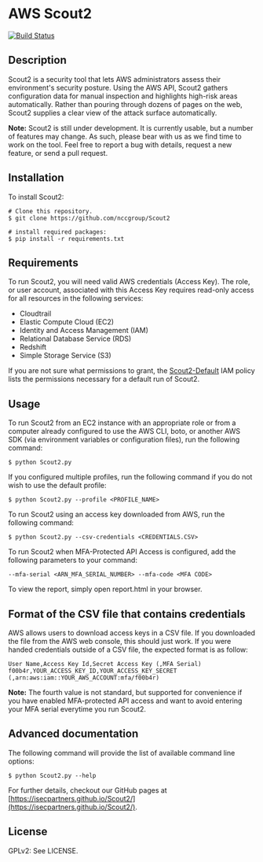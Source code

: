 AWS Scout2
==========

[![Build Status](https://travis-ci.org/nccgroup/Scout2.svg?branch=master)](https://travis-ci.org/nccgroup/Scout2)

## Description

Scout2 is a security tool that lets AWS administrators assess their environment's
security posture. Using the AWS API, Scout2 gathers configuration data for
manual inspection and highlights high-risk areas automatically. Rather than
pouring through dozens of pages on the web, Scout2 supplies a clear view of the
attack surface automatically.

**Note:** Scout2 is still under development. It is currently usable, but a
number of features may change. As such, please bear with us as we find time to
work on the tool. Feel free to report a bug with details, request a new feature,
or send a pull request.

## Installation

To install Scout2:

	# Clone this repository.
	$ git clone https://github.com/nccgroup/Scout2

	# install required packages:
	$ pip install -r requirements.txt

## Requirements

To run Scout2, you will need valid AWS credentials (Access Key). The role, or
user account, associated with this Access Key requires read-only access for all
resources in the following services:

* Cloudtrail
* Elastic Compute Cloud (EC2)
* Identity and Access Management (IAM)
* Relational Database Service (RDS)
* Redshift
* Simple Storage Service (S3)

If you are not sure what permissions to grant, the
[Scout2-Default](https://github.com/nccgroup/AWS-recipes/blob/master/IAM-Policies/Scout2-Default.json)
IAM policy lists the permissions necessary for a default run of Scout2.

## Usage

To run Scout2 from  an EC2 instance with an appropriate role or from a computer
already configured to use the AWS CLI, boto, or another AWS SDK (via
environment variables or configuration files), run the following command:

    $ python Scout2.py

If you configured multiple profiles, run the following command if you do not
wish to use the default profile:

    $ python Scout2.py --profile <PROFILE_NAME>

To run Scout2 using an access key downloaded from AWS, run the following command:

    $ python Scout2.py --csv-credentials <CREDENTIALS.CSV>

To run Scout2 when MFA-Protected API Access is configured, add the following
parameters to your command:

    --mfa-serial <ARN_MFA_SERIAL_NUMBER> --mfa-code <MFA CODE>

To view the report, simply open report.html in your browser.

## Format of the CSV file that contains credentials

AWS allows users to download access keys in a CSV file. If you downloaded the
file from the AWS web console, this should just work. If you were handed
credentials outside of a CSV file, the expected format is as follow:

    User Name,Access Key Id,Secret Access Key (,MFA Serial)
    f00b4r,YOUR_ACCESS_KEY_ID,YOUR_ACCESS_KEY_SECRET (,arn:aws:iam::YOUR_AWS_ACCOUNT:mfa/f00b4r)

**Note:** The fourth value is not standard, but supported for convenience if you
have enabled MFA-protected API access and want to avoid entering your MFA serial
everytime you run Scout2.

## Advanced documentation

The following command will provide the list of available command line options:

    $ python Scout2.py --help

For further details, checkout our GitHub pages at
[https://isecpartners.github.io/Scout2/](https://isecpartners.github.io/Scout2/).

## License

GPLv2: See LICENSE.
